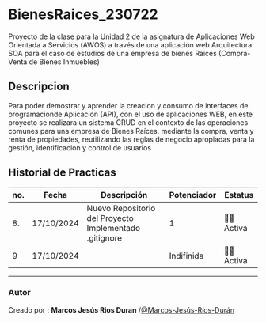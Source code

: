 # BienesRaices_230722
Proyecto de la clase para la Unidad 2 de la asignatura de Aplicaciones Web Orientada  a Servicios (AWOS) a través de una aplicación web  Arquitectura SOA para el caso de estudios de una empresa de bienes Raíces (Compra-Venta  de Bienes Inmuebles)


## Descripcion
Para poder demostrar y  aprender la creacion y consumo de interfaces de programacionde Aplicacion (API), con el uso de aplicaciones WEB, en este proyecto se realizara un sistema CRUD en el contexto de las operaciones comunes para una empresa de Bienes Raíces, mediante la compra, venta y renta de propiedades, reutilizando las reglas de negocio apropiadas para la gestión, identificacion y control de usuarios

## Historial de Practicas
|no.|Fecha | Descripción |Potenciador|Estatus|
|--|--|--|--|--|
|8.|17/10/2024|Nuevo Repositorio del Proyecto Implementado .gitignore |1| 💙💖Activa|
|9|17/10/2024||Indifinida|💙💖Activa|
***
### Autor
Creado por : **Marcos Jesús Rios Duran** /[@Marcos-Jesús-Ríos-Durán](https://github.com/Marcos-Jesus-Rios-Duran)


